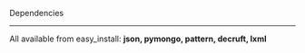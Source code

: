 Dependencies
____________

All available from easy_install: **json, pymongo, pattern, decruft, lxml**

